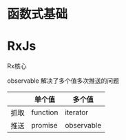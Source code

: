 # 函数式基础

# RxJs
Rx核心

observable 解决了多个值多次推送的问题

|     |单个值| 多个值|
|---- |---- |---- |
|抓取| function| iterator |
|推送| promise| observable|



